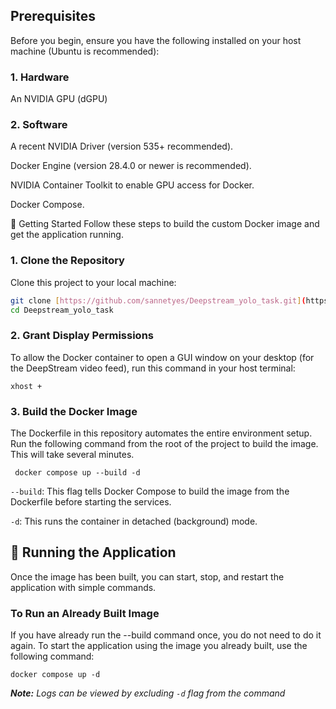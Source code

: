 ## Prerequisites
Before you begin, ensure you have the following installed on your host machine (Ubuntu is recommended):

### 1. Hardware
An NVIDIA GPU (dGPU)

### 2. Software
A recent NVIDIA Driver (version 535+ recommended).

Docker Engine (version 28.4.0 or newer is recommended).

NVIDIA Container Toolkit to enable GPU access for Docker.

Docker Compose.

🚀 Getting Started
Follow these steps to build the custom Docker image and get the application running.

### 1. Clone the Repository
Clone this project to your local machine:
```bash
git clone [https://github.com/sannetyes/Deepstream_yolo_task.git](https://github.com/sannetyes/Deepstream_yolo_task.git)
cd Deepstream_yolo_task
```
### 2. Grant Display Permissions
To allow the Docker container to open a GUI window on your desktop (for the DeepStream video feed), run this command in your host terminal:

`xhost +`

### 3. Build the Docker Image
The Dockerfile in this repository automates the entire environment setup. Run the following command from the root of the project to build the image. This will take several minutes.

``` docker compose up --build -d```

`--build`: This flag tells Docker Compose to build the image from the Dockerfile before starting the services.

`-d`: This runs the container in detached (background) mode.

## 🏃 Running the Application
Once the image has been built, you can start, stop, and restart the application with simple commands.

### To Run an Already Built Image
If you have already run the --build command once, you do not need to do it again. To start the application using the image you already built, use the following command:

`docker compose up -d`

***Note:** Logs can be viewed by excluding `-d` flag from the command*
